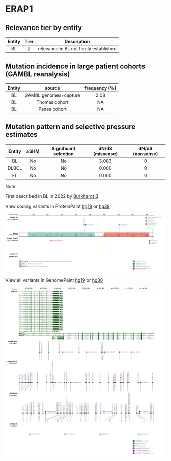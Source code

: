 # ERAP1

## Relevance tier by entity

|Entity|Tier|Description                           |
|:------:|:----:|--------------------------------------|
|BL    |2   |relevance in BL not firmly established|

## Mutation incidence in large patient cohorts (GAMBL reanalysis)

|Entity|source               |frequency (%)|
|:------:|:---------------------:|:-------------:|
|BL    |GAMBL genomes+capture|2.08         |
|BL    |Thomas cohort        |  NA         |
|BL    |Panea cohort         |  NA         |

## Mutation pattern and selective pressure estimates

|Entity|aSHM|Significant selection|dN/dS (missense)|dN/dS (nonsense)|
|:------:|:----:|:---------------------:|:----------------:|:----------------:|
|BL    |No  |No                   |3.083           |0               |
|DLBCL |No  |No                   |0.000           |0               |
|FL    |No  |No                   |0.000           |0               |


> [!NOTE]
> First described in BL in 2022 by [Burkhardt B](https://pubmed.ncbi.nlm.nih.gov/35794096)


View coding variants in ProteinPaint [hg19](https://morinlab.github.io/LLMPP/GAMBL/ERAP1_protein.html)  or [hg38](https://morinlab.github.io/LLMPP/GAMBL/ERAP1_protein_hg38.html)

![image](images/proteinpaint/ERAP1_NM_016442.svg)

View all variants in GenomePaint [hg19](https://morinlab.github.io/LLMPP/GAMBL/ERAP1.html)  or [hg38](https://morinlab.github.io/LLMPP/GAMBL/ERAP1_hg38.html)

![image](images/proteinpaint/ERAP1.svg)
